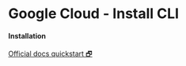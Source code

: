 # Google Cloud - Install CLI

#### Installation
[Official docs quickstart 🗗](https://cloud.google.com/sdk/docs/downloads-interactive)
